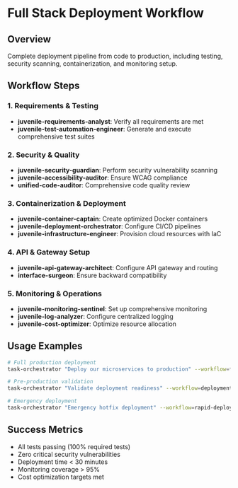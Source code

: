 # Full Stack Deployment Workflow

## Overview
Complete deployment pipeline from code to production, including testing, security scanning, containerization, and monitoring setup.

## Workflow Steps

### 1. Requirements & Testing
- **juvenile-requirements-analyst**: Verify all requirements are met
- **juvenile-test-automation-engineer**: Generate and execute comprehensive test suites

### 2. Security & Quality
- **juvenile-security-guardian**: Perform security vulnerability scanning
- **juvenile-accessibility-auditor**: Ensure WCAG compliance
- **unified-code-auditor**: Comprehensive code quality review

### 3. Containerization & Deployment
- **juvenile-container-captain**: Create optimized Docker containers
- **juvenile-deployment-orchestrator**: Configure CI/CD pipelines
- **juvenile-infrastructure-engineer**: Provision cloud resources with IaC

### 4. API & Gateway Setup
- **juvenile-api-gateway-architect**: Configure API gateway and routing
- **interface-surgeon**: Ensure backward compatibility

### 5. Monitoring & Operations
- **juvenile-monitoring-sentinel**: Set up comprehensive monitoring
- **juvenile-log-analyzer**: Configure centralized logging
- **juvenile-cost-optimizer**: Optimize resource allocation

## Usage Examples

```bash
# Full production deployment
task-orchestrator "Deploy our microservices to production" --workflow=full-stack-deployment

# Pre-production validation
task-orchestrator "Validate deployment readiness" --workflow=deployment-validation

# Emergency deployment
task-orchestrator "Emergency hotfix deployment" --workflow=rapid-deployment
```

## Success Metrics
- All tests passing (100% required tests)
- Zero critical security vulnerabilities
- Deployment time < 30 minutes
- Monitoring coverage > 95%
- Cost optimization targets met